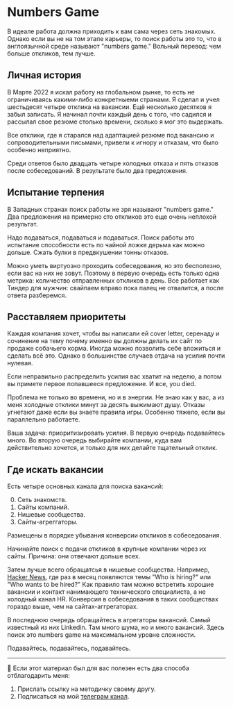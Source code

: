 # Numbers Game

В идеале работа должна приходить к вам сама через сеть знакомых. Однако если вы не на том этапе карьеры, то поиск работы это то, что в англоязычной среде называют "numbers game." Вольный перевод: чем больше откликов, тем лучше.

## Личная история

В Марте 2022 я искал работу на глобальном рынке, то есть не ограничиваясь какими-либо конкретныеми странами. Я сделал и учел шестьдесят четыре отклика на вакансии. Ещё несколько десятков я забыл записать. Я начинал почти каждый день с того, что садился и рассылал свое резюме столько времени, сколько я мог это выдержать. 

Все отклики, где я старался над адаптацией резюме под вакансию и сопроводительными письмами, привели к игнору и отказам, что было особенно неприятно. 

Среди ответов было двадцать четыре холодных отказа и пять отказов после собеседований. В результате было два предложения.

## Испытание терпения

В Западных странах поиск работы не зря называют "numbers game." Два предложения на примерно сто откликов это еще очень неплохой результат.

Надо подаваться, подаваться и подаваться. Поиск работы это испытание способности есть по чайной ложке дерьма как можно дольше. Сжать булки в предвкушении тонны отказов. 

Можно уметь виртуозно проходить собеседования, но это бесполезно, если вас на них не зовут. Поэтому в первую очередь есть только одна метрика: количество отправленных откликов в день. Все работает как Тиндер для мужчин: свайпаем вправо пока палец не отвалится, а после ответа разберемся.

## Расставляем приоритеты

Каждая компания хочет, чтобы вы написали ей cover letter, серенаду и сочинение на тему почему именно вы должны делать их сайт по продаже собачьего корма. Иногда можно позволить себе вложиться и сделать всё это. Однако в большинстве случаев отдача на усилия почти нулевая. 

Если неправильно распределить усилия вас хватит на неделю, а потом вы примете первое попавшееся предложение. И все, you died. 

Проблема не только во времени, но и в энергии. Не знаю как у вас, а из меня холодные отклики минут за десять выжимают душу. Отказы угнетают даже если вы знаете правила игры. Особенно тяжело, если вы параллельно работаете.

Ваша задача: приоритизировать усилия. В первую очередь подавайтесь много. Во вторую очередь выбирайте компании, куда вам действительно хочется, и только для них делайте тщательный отклик.

## Где искать вакансии

Есть четыре основных канала для поиска вакансий:

0. Сеть знакомств.
1. Сайты компаний.
2. Нишевые сообщества.
3. Сайты-агреггаторы.

Размещены в порядке убывания конверсии откликов в собеседования.

Начинайте поиск с подачи откликов в крупные компании через их сайты. Причина: они отвечают дольше всех.

Затем лучше всего обращатсья в нишевые сообщества. Например, [Hacker News](https://news.ycombinator.com), где раз в месяц появляются темы "Who is hiring?" или "Who wants to be hired?" Как правило там можно встретить хорошие вакансии и контакт нанимающего технического специалиста, а не холодный канал HR. Конверсия в собеседования в таких сообществах гораздо выше, чем на сайтах-аггрегаторах.

В последнюю очередь обращайтесь в агрегаторы вакансий. Самый известный из них Linkedin. Там много шума, но и много вакансий. Здесь поиск это numbers game на максимальном уровне сложности. 

Подавайтесь, подавайтесь, подавайтесь.

---

🤗 Если этот материал был для вас полезен есть два способа отблагодарить меня:
1. Прислать ссылку на методичку своему другу.
2. Подписаться на мой [телеграм канал](https://t.me/boris_again).
